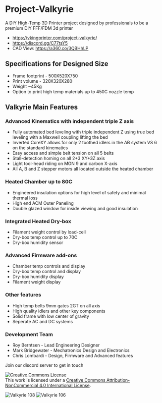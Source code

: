 # Project-Valkyrie
A DIY High-Temp 3D Printer project designed by professionals to be a premium DIY FFF/FDM 3d printer
- https://vkingprinter.com/project-valkyrie/ 
- https://discord.gg/C77tsY5
- CAD View: https://a360.co/3QBHhLP

## Specifications for Designed Size
- Frame footprint - 500X520X750
- Print volume - 320X320X280
- Weight ~45Kg
- Option to print high temp materials up to 450C nozzle temp
## Valkyrie Main Features
### Advanced Kinematics with independent triple Z axis
- Fully automated bed leveling with triple independent Z using true bed leveling with a Maxwell coupling lifting the bed
- Inverted CoreXY allows for only 2 toothed idlers in the AB system VS 6 on the standard kinematics
- Easy access and simple belt tension on all 5 belts
- Stall-detection homing on all 2+3 XY+3Z axis
- Light tool-head riding on MGN 9 and carbon X-axis
- All A, B and Z stepper motors all located outside the heated chamber
### Heated Chamber up to 80C
- Engineered insulation options for high level of safety and minimal thermal loss
- High end ACM Outer Paneling
- Double glazed window for inside viewing and good insulation
### Integrated Heated Dry-box
- Filament weight control by load-cell
- Dry-box temp control up to 70C
- Dry-box humidity sensor
### Advanced Firmware add-ons
- Chamber temp controls and display
- Dry-box temp control and display
- Dry-box humidity display
- Filament weight display
### Other features
- High temp belts 9mm gates 2GT on all axis
- High quality idlers and other key components
- Solid frame with low center of gravity
- Seperate AC and DC systems

### Development Team
* Roy Berntsen - Lead Engineering Designer
* Mark Bridgewater - Mechatronics Design and Electronics
* Chris Lombardi - Design, Firmware and Advanced features

Join our discord server to get in touch

<a rel="license" href="http://creativecommons.org/licenses/by-nc/4.0/"><img alt="Creative Commons License" style="border-width:0" src="https://i.creativecommons.org/l/by-nc/4.0/88x31.png" /></a><br />This work is licensed under a <a rel="license" href="http://creativecommons.org/licenses/by-nc/4.0/">Creative Commons Attribution-NonCommercial 4.0 International License</a>.

![Valkyrie 108](https://user-images.githubusercontent.com/32734385/183649487-6ca43c4c-0f34-4464-b47b-0c887e73cbfc.png)
![Valkyrie 106](https://user-images.githubusercontent.com/32734385/182217970-1eb0f574-1713-4fd1-b58d-995f1fc602ad.png)
